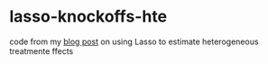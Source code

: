 # lasso-knockoffs-hte
 code from my [blog post]([url](https://yasenov.com/2023/06/using-lasso-to-estimate-heterogeneous-treatment-effects/)https://yasenov.com/2023/06/using-lasso-to-estimate-heterogeneous-treatment-effects/) on using Lasso to estimate heterogeneous treatmente ffects
